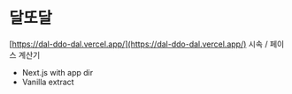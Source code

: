 # 달또달

[https://dal-ddo-dal.vercel.app/](https://dal-ddo-dal.vercel.app/)
시속 / 페이스 계산기

- Next.js with app dir
- Vanilla extract
